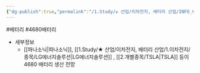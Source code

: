 ```yaml
---
{"dg-publish":true,"permalink":"/1.Study/★ 산업/이차전지, 배터리 산업/INFO_배터리/4680 배터리/","created":"2024-11-20T21:02:27.670+09:00","updated":"2025-06-26T16:47:09.543+09:00"}
---
```


#배터리 #4680배터리

- 세부정보
	- [[파나소닉\|파나소닉]], [[1.Study/★ 산업/이차전지, 배터리 산업/1.이차전지/종목/LG에너지솔루션\|LG에너지솔루션]] , [[2.개별종목/TSLA\|TSLA]] 등이 4680 배터리 생산 전망 


